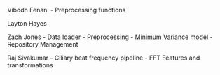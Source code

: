 Vibodh Fenani
    - Preprocessing functions

Layton Hayes

Zach Jones
    - Data loader
    - Preprocessing
    - Minimum Variance model
    - Repository Management

Raj Sivakumar
    - Ciliary beat frequency pipeline
    - FFT Features and transformations
